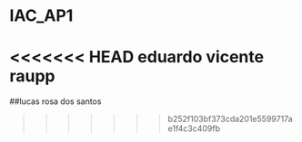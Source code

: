 # IAC_AP1
<<<<<<< HEAD
eduardo vicente raupp
=======
##lucas rosa dos santos
>>>>>>> b252f103bf373cda201e5599717ae1f4c3c409fb
